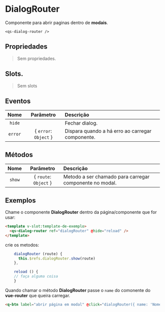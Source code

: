 # DialogRouter

Componente para abrir paginas dentro de **modais**.

```
<qs-dialog-router />
```

## Propriedades

> Sem propriedades.

## Slots.

> Sem slots

## Eventos

| Nome | Parâmetro | Descrição |
|:-:|:-:|:-|
| `hide` | | Fechar dialog. |
| `error` | { `error`: `Object` } | Dispara quando a há erro ao carregar componente. |

## Métodos

| Nome | Parâmetro | Descrição |
|:-:|:-:|:-|
| `show` | { `route`: `Object` } | Metodo a ser chamado para carregar componente no modal. |

## Exemplos
Chame o componente **DialogRouter** dentro da página/componente que for usar:

```html
<template v-slot:template-de-exemplo>
  <qs-dialog-router ref="dialogRouter" @hide="reload" />
</template>
```

crie os metodos:

```js
    dialogRouter (route) {
      this.$refs.dialogRouter.show(route)
    },

    reload () {
    // faça alguma coisa
    }
```

Quando chamar o método **DialogRouter** passe o `name` do comonente do **vue-router** que queira carregar.

```html
<q-btn label="abrir página em modal" @click="dialogRouter({ name: 'NomeDoComponente' })"/>
```

